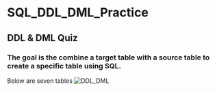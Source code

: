 # SQL_DDL_DML_Practice

## DDL & DML Quiz
### The goal is the combine a target table with a source table to create a specific table using SQL.
Below are seven tables
![DDL_DML](https://user-images.githubusercontent.com/105595931/217269240-7b7f9897-93fb-4c45-a85c-28ff6b5cb371.JPG)
